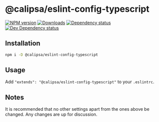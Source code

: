# @calipsa/eslint-config-typescript

[![NPM version][npm-image]][npm-url] [![Downloads][downloads-image]][npm-url] [![Dependency status][david-dm-image]][david-dm-url] [![Dev Dependency status][david-dm-dev-image]][david-dm-dev-url]

## Installation

```sh
npm i -D @calipsa/eslint-config-typescript
```

## Usage

Add `"extends": "@calipsa/eslint-config-typescript"` to your `.eslintrc`.

## Notes 

It is recommended that no other settings apart from the ones above be changed. Any changes are up for discussion.

[npm-url]: https://npmjs.org/package/@calipsa/eslint-config-typescript
[downloads-image]: http://img.shields.io/npm/dm/@calipsa/eslint-config-typescript.svg
[npm-image]: http://img.shields.io/npm/v/@calipsa/eslint-config-typescript.svg
[david-dm-url]:https://david-dm.org/inker/@calipsa/eslint-config-typescript
[david-dm-image]:https://david-dm.org/inker/@calipsa/eslint-config-typescript.svg
[david-dm-dev-url]:https://david-dm.org/inker/@calipsa/eslint-config-typescript#info=devDependencies
[david-dm-dev-image]:https://david-dm.org/inker/@calipsa/eslint-config-typescript/dev-status.svg
